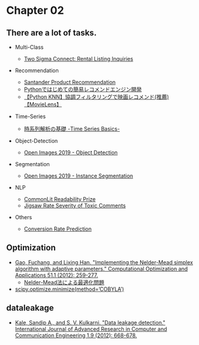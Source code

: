 # Chapter 02

## There are a lot of tasks.

- Multi-Class
  - [Two Sigma Connect: Rental Listing Inquiries](https://www.kaggle.com/c/two-sigma-connect-rental-listing-inquiries)

- Recommendation
  - [Santander Product Recommendation](https://www.kaggle.com/c/santander-product-recommendation)
  - [Pythonではじめての簡易レコメンドエンジン開発](https://qiita.com/Papillon6814/items/623766f531725acceff7)
  - [【Python KNN】協調フィルタリングで映画レコメンド(推薦)【MovieLens】](https://dse-souken.com/2021/03/25/ai-20/#i-4)

- Time-Series
  - [時系列解析の基礎 -Time Series Basics-](https://www.kaggle.com/anguillajaponica/time-series-basics)

- Object-Detection
  - [Open Images 2019 - Object Detection](https://www.kaggle.com/c/open-images-2019-object-detection)

- Segmentation
  - [Open Images 2019 - Instance Segmentation](https://www.kaggle.com/c/open-images-2019-instance-segmentation)

- NLP
  - [CommonLit Readability Prize](https://www.kaggle.com/c/commonlitreadabilityprize)
  - [Jigsaw Rate Severity of Toxic Comments](https://www.kaggle.com/c/jigsaw-toxic-severity-rating)

- Others
  - [Conversion Rate Prediction](https://www.kaggle.com/c/conversion-rate-prediction/overview)


## Optimization

- [Gao, Fuchang, and Lixing Han. "Implementing the Nelder-Mead simplex algorithm with adaptive parameters." Computational Optimization and Applications 51.1 (2012): 259-277.](https://link.springer.com/article/10.1007/s10589-010-9329-3)
  - [Nelder-Mead法による最適化問題](https://zenn.dev/yonda/articles/3c238e3009b7fd)
- [scipy.optimize.minimize(method=’COBYLA’)](https://docs.scipy.org/doc/scipy/reference/optimize.minimize-cobyla.html)

## dataleakage

- [Kale, Sandip A., and S. V. Kulkarni. "Data leakage detection." International Journal of Advanced Research in Computer and Communication Engineering 1.9 (2012): 668-678.](https://d1wqtxts1xzle7.cloudfront.net/40319147/14-Data_Leakage_Detection-with-cover-page-v2.pdf?Expires=1647071293&Signature=fsGRSDLJ18uGFxiH2rP0O6MXOWOSq-q6xM3v54ZTLATziAM1UjmrQJ3nQVpuqLYQQvWf8z-R7eKmW9n4vrvSThO-uUlPDJLKP2GtJDOtwm8geSmWppUX6ILi6P9lD0nBLmnsLba7x0szk8r9Ys1tALmurvEGaHHIe-CYf5PAwaJl3ZCC7InwCzRaCbQ6oVMBck58PSIwPMtvsHZ-2MWtLYC-VH3014YAK6ihm3XCrUOfTN-zJjGaiV8zYSCeA8y-pqANxSvCNLp-nMbd27ePY45TGRZsGemxbveN-uyEdmaJ83dBL4IbSFgcejaZ0d-72Bea~5VIhCv6BjNKON-GKA__&Key-Pair-Id=APKAJLOHF5GGSLRBV4ZA)


